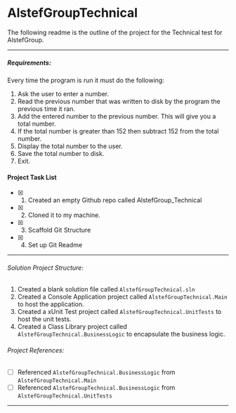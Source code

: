 # AlstefGroupTechnical

The following readme is the outline of the project for the Technical test for AlstefGroup.


------------

##### Requirements:

Every time the program is run it must do the following:

1.  Ask the user to enter a number.
2.  Read the previous number that was written to disk by the program the previous time it ran.
3.  Add the entered number to the previous number. This will give you a total number.
4.  If the total number is greater than 152 then subtract 152 from the total number.
5.  Display the total number to the user.
6.  Save the total number to disk.
7.  Exit.
#### Project Task List
- [x] 1. Created an empty Github repo called AlstefGroup_Technical
- [x] 2. Cloned it to my machine.
- [x] 3. Scaffold Git Structure
- [x] 4. Set up Git Readme

------------


###### Solution Project Structure:  
1. Created a blank solution file called `AlstefGroupTechnical.sln`
2. Created a Console Application project called `AlstefGroupTechnical.Main` to host the application.
3. Created a xUnit Test project called `AlstefGroupTechnical.UnitTests` to host the unit tests.
4. Created a Class Library project called `AlstefGroupTechnical.BusinessLogic` to encapsulate the business logic.

###### Project References:
  - [ ] Referenced `AlstefGroupTechnical.BusinessLogic` from `AlstefGroupTechnical.Main`
  - [ ] Referenced `AlstefGroupTechnical.BusinessLogic` from `AlstefGroupTechnical.UnitTests`

------------

